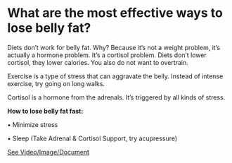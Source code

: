 # What are the most effective ways to lose belly fat?

Diets don’t work for belly fat. Why? Because it’s not a weight problem, it’s actually a hormone problem. It’s a cortisol problem. Diets don’t lower cortisol, they lower calories.  You also do not want to overtrain.

Exercise is a type of stress that can aggravate the belly. Instead of intense exercise, try going on long walks. 

Cortisol is a hormone from the adrenals. It’s triggered by all kinds of stress. 

**How to lose belly fat fast:**

• Minimize stress

• Sleep (Take Adrenal & Cortisol Support, try acupressure)

 [See Video/Image/Document](https://hls-player.drberg.com/asset?path=migrated-assets/most-effective-ways-to-lose-belly-fat-fast-drberg)